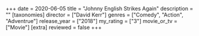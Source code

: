 +++
date = 2020-06-05
title = "Johnny English Strikes Again"
description = ""
[taxonomies]
director = ["David Kerr"] 
genres = ["Comedy", "Action", "Adventrue"]
release_year = ["2018"]
my_rating = ["3"]
movie_or_tv = ["Movie"]
[extra]
reviewed = false
+++

